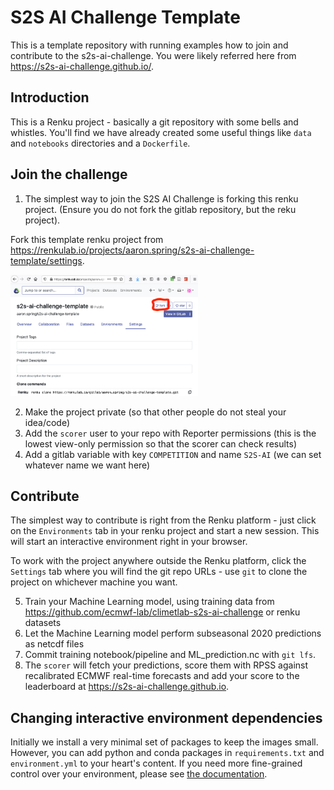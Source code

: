 # S2S AI Challenge Template

This is a template repository with running examples how to join and contribute to
the s2s-ai-challenge. You were likely referred here from https://s2s-ai-challenge.github.io/.

## Introduction

This is a Renku project - basically a git repository with some
bells and whistles. You'll find we have already created some
useful things like `data` and `notebooks` directories and
a `Dockerfile`.

## Join the challenge

1. The simplest way to join the S2S AI Challenge is forking this renku project.
(Ensure you do not fork the gitlab repository, but the reku project).

Fork this template renku project from https://renkulab.io/projects/aaron.spring/s2s-ai-challenge-template/settings.

<img src="docs/fork_renku.png" width="300">

2. Make the project private (so that other people do not steal your idea/code)
3. Add the `scorer` user to your repo with Reporter permissions (this is the lowest view-only permission so that the scorer can check results)
4. Add a gitlab variable with key `COMPETITION` and name `S2S-AI` (we can set whatever name we want here)

## Contribute

The simplest way to contribute is right from the Renku platform - 
just click on the `Environments` tab in your renku project and start a new session.
This will start an interactive environment right in your browser.

To work with the project anywhere outside the Renku platform,
click the `Settings` tab where you will find the
git repo URLs - use `git` to clone the project on whichever machine you want.

5. Train your Machine Learning model, using training data from https://github.com/ecmwf-lab/climetlab-s2s-ai-challenge or renku datasets
6. Let the Machine Learning model perform subseasonal 2020 predictions as netcdf files
7. Commit training notebook/pipeline and ML_prediction.nc with `git lfs`. 
8. The `scorer` will fetch your predictions, score them with RPSS against recalibrated ECMWF real-time forecasts and add your score to the leaderboard at https://s2s-ai-challenge.github.io.

## Changing interactive environment dependencies

Initially we install a very minimal set of packages to keep the images small.
However, you can add python and conda packages in `requirements.txt` and
`environment.yml` to your heart's content. If you need more fine-grained
control over your environment, please see [the documentation](https://renku.readthedocs.io/en/latest/user/advanced_interfaces.html#dockerfile-modifications).

